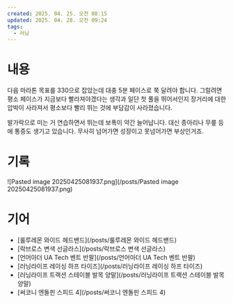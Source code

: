 ```yaml
---
created: 2025. 04. 25. 오전 08:15
updated: 2025. 04. 28. 오전 09:24
tags:
  - 러닝
---
```

# 내용

다음 마라톤 목표를 330으로 잡았는데 대충 5분 페이스로 쭉 달려야 합니다. 그럴려면 평소 페이스가 지금보다 빨라져야겠다는 생각과 일단 첫 풀을 뛰어서인지 장거리에 대한 압박이 사라져서 평소보다 빨리 뛰는 것에 부담감이 사라졌습니다.

발가락으로 미는 거 연습하면서 뛰는데 보폭이 약간 늘어납니다. 대신 종아리나 무릎 등에 통증도 생기고 있습니다. 무사히 넘어가면 성장이고 못넘어가면 부상인거죠.

# 기록

![Pasted image 20250425081937.png](/posts/Pasted image 20250425081937.png)

# 기어

- [룰루레몬 와이드 헤드밴드](/posts/룰루레몬 와이드 헤드밴드)
- [락브로스 변색 선글라스](/posts/락브로스 변색 선글라스)
- [언어아더 UA Tech 벤트 반팔](/posts/언어아더 UA Tech 벤트 반팔)
- [러닝라이프 레이싱 하프 타이즈](/posts/러닝라이프 레이싱 하프 타이즈)
- [러닝라이프 트랙션 스테이블 발목 양말](/posts/러닝라이프 트랙션 스테이블 발목 양말)
- [써코니 엔돌핀 스피드 4](/posts/써코니 엔돌핀 스피드 4)
